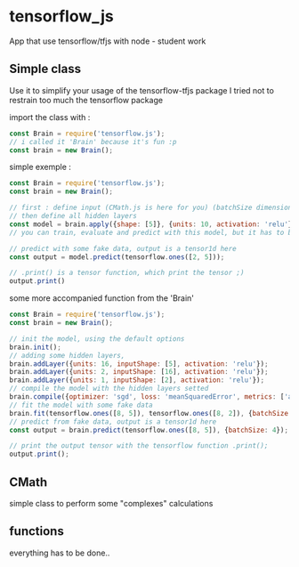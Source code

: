 # tensorflow_js
App that use tensorflow/tfjs with node - student work

## Simple class

Use it to simplify your usage of the tensorflow-tfjs package
I tried not to restrain too much the tensorflow package

import the class with :
```js
const Brain = require('tensorflow.js');
// i called it 'Brain' because it's fun :p
const brain = new Brain();
```

simple exemple :
```js
const Brain = require('tensorflow.js');
const brain = new Brain();

// first : define input (CMath.js is here for you) (batchSize dimension not included)
// then define all hidden layers
const model = brain.apply({shape: [5]}, {units: 10, activation: 'relu'}, {units: 2, activation: 'relu'});
// you can train, evaluate and predict with this model, but it has to be done from you, the class Brain cannot do this for you

// predict with some fake data, output is a tensor1d here
const output = model.predict(tensorflow.ones([2, 5]));

// .print() is a tensor function, which print the tensor ;)
output.print()
```

some more accompanied function from the 'Brain'
```js
const Brain = require('tensorflow.js');
const brain = new Brain();

// init the model, using the default options
brain.init();
// adding some hidden layers, 
brain.addLayer({units: 16, inputShape: [5], activation: 'relu'});
brain.addLayer({units: 2, inputShape: [16], activation: 'relu'});
brain.addLayer({units: 1, inputShape: [2], activation: 'relu'});
// compile the model with the hidden layers setted
brain.compile({optimizer: 'sgd', loss: 'meanSquaredError', metrics: ['accuracy']});
// fit the model with some fake data
brain.fit(tensorflow.ones([8, 5]), tensorflow.ones([8, 2]), {batchSize: 16, epochs: 4}, 20);
// predict from fake data, output is a tensor1d here
const output = brain.predict(tensorflow.ones([8, 5]), {batchSize: 4});

// print the output tensor with the tensorflow function .print();
output.print();
```

## CMath
simple class to perform some "complexes" calculations

## functions
everything has to be done..